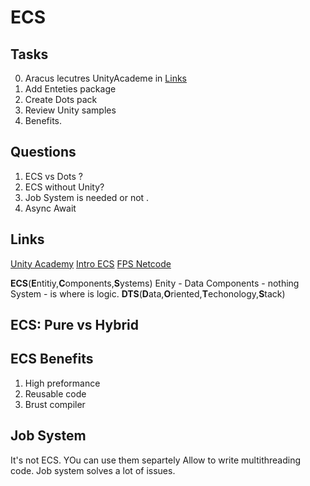 # ECS

## Tasks

0. Aracus lecutres UnityAcademe in [Links](##Links)
1. Add Enteties package
2. Create Dots pack
3. Review Unity samples
4. Benefits.


## Questions
1. ECS vs Dots ?
2. ECS without Unity?
3. Job System is needed or not  .
4. Async Await

## Links

[Unity Academy](http://aras-p.info/texts/files/2018Academy%20-%20ECS-DoD.pdf)
[Intro ECS](D:\Lib\Videos\Unity)
[FPS Netcode]()


**ECS**(**E**ntitiy,**C**omponents,**S**ystems)
Enity - Data
Components - nothing
System - is where is logic.
**DTS**(**D**ata,**O**riented,**T**echonology,**S**tack)

## ECS: Pure vs Hybrid

## ECS Benefits
1. High preformance 
2. Reusable code
3. Brust compiler

## Job System
It's not ECS. YOu can use them separtely
Allow to write multithreading code.
Job system solves a lot of issues.

